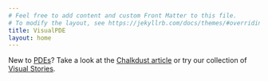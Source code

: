 ```yaml
---
# Feel free to add content and custom Front Matter to this file.
# To modify the layout, see https://jekyllrb.com/docs/themes/#overriding-theme-defaults
title: VisualPDE
layout: home
---
```

<!-- Instantly interact with solutions to partial differential equations (PDEs).<br />
Explore the Collections below or open the <a href='/sim/' target="_blank"><span class='nav-button' style='line-height:30px'>Simulator</span></a>-->

New to [PDEs](https://en.wikipedia.org/wiki/Partial_differential_equation)? Take a look at the [Chalkdust article](https://chalkdustmagazine.com/regulars/on-the-cover/visual-pde/) or try our collection of [Visual Stories](/visual-stories).
